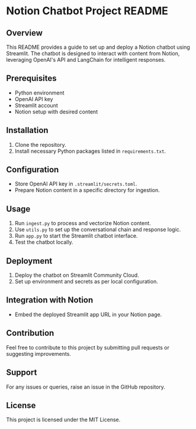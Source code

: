# Notion Chatbot Project README

## Overview
This README provides a guide to set up and deploy a Notion chatbot using Streamlit. The chatbot is designed to interact with content from Notion, leveraging OpenAI's API and LangChain for intelligent responses.

## Prerequisites
- Python environment
- OpenAI API key
- Streamlit account
- Notion setup with desired content

## Installation

1. Clone the repository.
2. Install necessary Python packages listed in `requirements.txt`.

## Configuration
- Store OpenAI API key in `.streamlit/secrets.toml`.
- Prepare Notion content in a specific directory for ingestion.

## Usage

1. Run `ingest.py` to process and vectorize Notion content.
2. Use `utils.py` to set up the conversational chain and response logic.
3. Run `app.py` to start the Streamlit chatbot interface.
4. Test the chatbot locally.

## Deployment

1. Deploy the chatbot on Streamlit Community Cloud.
2. Set up environment and secrets as per local configuration.

## Integration with Notion

- Embed the deployed Streamlit app URL in your Notion page.

## Contribution
Feel free to contribute to this project by submitting pull requests or suggesting improvements.

## Support
For any issues or queries, raise an issue in the GitHub repository.

## License
This project is licensed under the MIT License.
